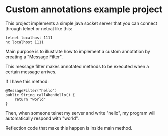 # Custom annotations example project

This project implements a simple java socket server that you can connect through telnet or netcat like this:

    telnet localhost 1111
    nc localhost 1111

Main purpose is to illustrate how to implement a custom annotation by creating a "Message Filter".

This message filter makes annotated methods to be executed when a certain message arrives.

If I have this method:

    @MessageFilter("hello")
    public String callWhenHello() {
        return "world"
    }

Then, when someone telnet my server and write "hello", my program will automatically respond with "world".

Reflection code that make this happen is inside main method.
